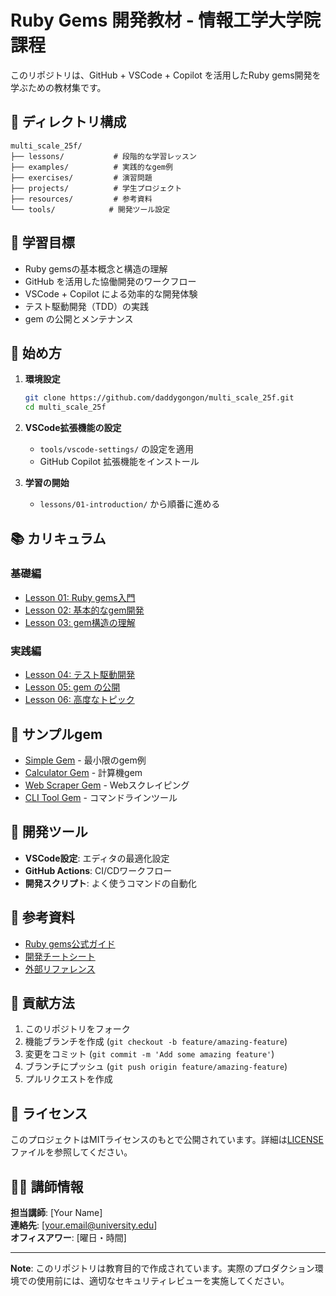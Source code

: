 # Ruby Gems 開発教材 - 情報工学大学院課程

このリポジトリは、GitHub + VSCode + Copilot を活用したRuby gems開発を学ぶための教材集です。

## 📁 ディレクトリ構成

```
multi_scale_25f/
├── lessons/           # 段階的な学習レッスン
├── examples/          # 実践的なgem例
├── exercises/         # 演習問題
├── projects/          # 学生プロジェクト
├── resources/         # 参考資料
└── tools/            # 開発ツール設定
```

## 🎯 学習目標

- Ruby gemsの基本概念と構造の理解
- GitHub を活用した協働開発のワークフロー
- VSCode + Copilot による効率的な開発体験
- テスト駆動開発（TDD）の実践
- gem の公開とメンテナンス

## 🚀 始め方

1. **環境設定**
   ```bash
   git clone https://github.com/daddygongon/multi_scale_25f.git
   cd multi_scale_25f
   ```

2. **VSCode拡張機能の設定**
   - `tools/vscode-settings/` の設定を適用
   - GitHub Copilot 拡張機能をインストール

3. **学習の開始**
   - `lessons/01-introduction/` から順番に進める

## 📚 カリキュラム

### 基礎編
- [Lesson 01: Ruby gems入門](lessons/01-introduction/)
- [Lesson 02: 基本的なgem開発](lessons/02-basic-gems/)
- [Lesson 03: gem構造の理解](lessons/03-gem-structure/)

### 実践編
- [Lesson 04: テスト駆動開発](lessons/04-testing/)
- [Lesson 05: gem の公開](lessons/05-publishing/)
- [Lesson 06: 高度なトピック](lessons/06-advanced-topics/)

## 💎 サンプルgem

- [Simple Gem](examples/simple-gem/) - 最小限のgem例
- [Calculator Gem](examples/calculator-gem/) - 計算機gem
- [Web Scraper Gem](examples/web-scraper-gem/) - Webスクレイピング
- [CLI Tool Gem](examples/cli-tool-gem/) - コマンドラインツール

## 🔧 開発ツール

- **VSCode設定**: エディタの最適化設定
- **GitHub Actions**: CI/CDワークフロー
- **開発スクリプト**: よく使うコマンドの自動化

## 📖 参考資料

- [Ruby gems公式ガイド](resources/documentation/)
- [開発チートシート](resources/cheatsheets/)
- [外部リファレンス](resources/references/)

## 🤝 貢献方法

1. このリポジトリをフォーク
2. 機能ブランチを作成 (`git checkout -b feature/amazing-feature`)
3. 変更をコミット (`git commit -m 'Add some amazing feature'`)
4. ブランチにプッシュ (`git push origin feature/amazing-feature`)
5. プルリクエストを作成

## 📝 ライセンス

このプロジェクトはMITライセンスのもとで公開されています。詳細は[LICENSE](LICENSE)ファイルを参照してください。

## 👨‍🏫 講師情報

**担当講師**: [Your Name]  
**連絡先**: [your.email@university.edu]  
**オフィスアワー**: [曜日・時間]

---

**Note**: このリポジトリは教育目的で作成されています。実際のプロダクション環境での使用前には、適切なセキュリティレビューを実施してください。

